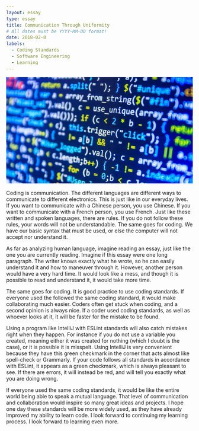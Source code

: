 ```yaml
---
layout: essay
type: essay
title: Communication Through Uniformity
# All dates must be YYYY-MM-DD format!
date: 2018-02-8
labels:
  - Coding Standards
  - Software Engineering
  - Learning
---
```


<img class="ui medium left floated image" src="../images/Software.jpg">

Coding is communication. The different languages are different ways to communicate to different electronics.  This is just like in our everyday lives.  If you want to communicate with a Chinese person, you use Chinese.  If you want to communicate with a French person, you use French.  Just like these written and spoken languages, there are rules.  If you do not follow these rules, your words will not be understandable.  The same goes for coding.  We have our basic syntax that must be used, or else the computer will not accept nor understand it.  

As far as analyzing human language, imagine reading an essay, just like the one you are currently reading.  Imagine if this essay were one long paragraph.  The writer knows exactly what he wrote, so he can easily understand it and how to maneuver through it.  However, another person would have a very hard time.  It would look like a mess, and though it is possible to read and understand it, it would take more time.

The same goes for coding.  It is good practice to use coding standards.  If everyone used the followed the same coding standard, it would make collaborating much easier.  Coders often get stuck when coding, and a second opinion is always nice.  If a coder used coding standards, as well as whoever looks at it, it will be faster for the mistake to be found.  

Using a program like IntelliJ with ESLint standards will also catch mistakes right when they happen.  For instance if you do not use a variable you created, meaning either it was created for nothing (which I doubt is the case), or it is possible it is misspelt. Using IntelliJ is very convenient because they have this green checkmark in the corner that acts almost like spell-check or Grammarly.  If your code follows all standards in accordance with ESLint, it appears as a green checkmark, which is always pleasant to see.  If there are errors, it will instead be red, and will tell you exactly what you are doing wrong.

If everyone used the same coding standards, it would be like the entire world being able to speak a mutual language.  That level of communication and collaboration would inspire so many great ideas and projects.  I hope one day these standards will be more widely used, as they have already improved my ability to learn code.  I look forward to continuing my learning process.  I look forward to learning even more.

